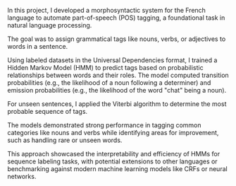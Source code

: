 In this project, I developed a morphosyntactic system for the French language to automate part-of-speech (POS) tagging, a foundational task in natural language processing. 

The goal was to assign grammatical tags like nouns, verbs, or adjectives to words in a sentence.

Using labeled datasets in the Universal Dependencies format, I trained a Hidden Markov Model (HMM) to predict tags based on probabilistic relationships between words and their roles.
The model computed transition probabilities (e.g., the likelihood of a noun following a determiner) and emission probabilities (e.g., the likelihood of the word "chat" being a noun).

For unseen sentences, I applied the Viterbi algorithm to determine the most probable sequence of tags. 

The models demonstrated strong performance in tagging common categories like nouns and verbs while identifying areas for improvement, such as handling rare or unseen words.

This approach showcased the interpretability and efficiency of HMMs for sequence labeling tasks, with potential extensions to other languages or benchmarking against modern machine learning models like CRFs or neural networks.

